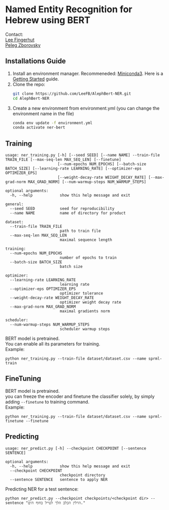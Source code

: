 # Named Entity Recognition for Hebrew using BERT

Contact: \
[Lee Fingerhut](mailto:leefingerhut@gmail.com) \
[Peleg Zborovsky](mailto:peleg122@gmail.com) 

## Installations Guide
1. Install an environment manager. Recommeneded: [Miniconda3](https://docs.conda.io/en/latest/miniconda.html).
   Here is a [Getting Started](https://docs.conda.io/projects/conda/en/latest/user-guide/getting-started.html#starting-conda) guide.
2. Clone the repo:
   ```sh
   git clone https://github.com/LeeFB/AlephBert-NER.git
   cd AlephBert-NER
   ```
4. Create a new environment from environment.yml (you can change the environment name in the file)
   ```sh
   conda env update -f environment.yml
   conda activate ner-bert
   ```

## Training

```buildoutcfg
usage: ner_training.py [-h] [--seed SEED] [--name NAME] --train-file TRAIN_FILE [--max-seq-len MAX_SEQ_LEN] [--finetune]
                       [--num-epochs NUM_EPOCHS] [--batch-size BATCH_SIZE] [--learning-rate LEARNING_RATE] [--optimizer-eps OPTIMIZER_EPS]
                       [--weight-decay-rate WEIGHT_DECAY_RATE] [--max-grad-norm MAX_GRAD_NORM] [--num-warmup-steps NUM_WARMUP_STEPS]

optional arguments:
  -h, --help            show this help message and exit

general:
  --seed SEED           seed for reproducibility
  --name NAME           name of directory for product

dataset:
  --train-file TRAIN_FILE
                        path to train file
  --max-seq-len MAX_SEQ_LEN
                        maximal sequence length

training:
  --num-epochs NUM_EPOCHS
                        number of epochs to train
  --batch-size BATCH_SIZE
                        batch size

optimizer:
  --learning-rate LEARNING_RATE
                        learning rate
  --optimizer-eps OPTIMIZER_EPS
                        optimizer tolerance
  --weight-decay-rate WEIGHT_DECAY_RATE
                        optimizer weight decay rate
  --max-grad-norm MAX_GRAD_NORM
                        maximal gradients norm

scheduler:
  --num-warmup-steps NUM_WARMUP_STEPS
                        scheduler warmup steps
```
BERT model is pretrained. \
You can enable all its parameters for training. \
Example:
```buildoutcfg
python ner_training.py --train-file dataset/dataset.csv --name sprml-train
```

## FineTuning 
BERT model is pretrained. \
you can freeze the encoder and finetune the classifier solely, by simply adding `--finetune` to training command. \
Example: 
```buildoutcfg
python ner_training.py --train-file dataset/dataset.csv --name sprml-finetune --finetune
```

## Predicting
```buildoutcfg
usage: ner_predict.py [-h] --checkpoint CHECKPOINT [--sentence SENTENCE]

optional arguments:
  -h, --help            show this help message and exit
  --checkpoint CHECKPOINT
                        checkpoint directory
  --sentence SENTENCE   sentence to apply NER
```
Predicting NER for a test sentence: 
```buildoutcfg
python ner_predict.py --checkpoint checkpoints/<checkpoint dir> --sentence "הרלין הכלב הלך לטייל בחוף הים."
```
